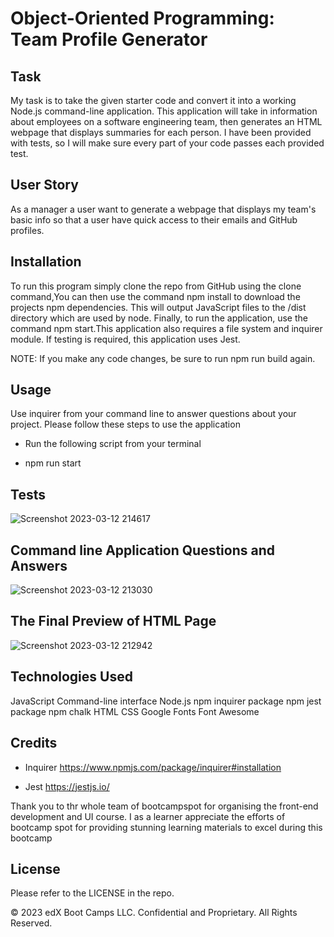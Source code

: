 #  Object-Oriented Programming: Team Profile Generator

##  Task

My task is to take the given starter code and convert it into a working Node.js command-line application. This application will take in information about employees on a software engineering team, then generates an HTML webpage that displays summaries for each person. I have been provided with tests, so  I will make sure every part of your code passes each provided test.

## User Story

As a manager a user want to generate a webpage that displays my team's basic info so that a user have quick access to their emails and GitHub profiles.

## Installation

To run this program simply clone the repo from GitHub using the clone command,You can then use the command npm install to download the projects npm dependencies. This will output JavaScript files to the /dist directory which are used by node. Finally, to run the application, use the command npm start.This application also requires a file system and inquirer module. If testing is required, this application uses Jest.

NOTE: If you make any code changes, be sure to run npm run build again.

## Usage
Use inquirer from your command line to answer questions about your project.
Please follow these steps to use the application

- Run the following script from your terminal

- npm run start

## Tests

![Screenshot 2023-03-12 214617](https://user-images.githubusercontent.com/113493756/224575408-5a868b51-766f-474f-afc8-7895076f3f98.png)

## Command line Application Questions and Answers 

![Screenshot 2023-03-12 213030](https://user-images.githubusercontent.com/113493756/224575428-685e02de-d410-41c6-a947-d0feb56827b1.png)

## The Final Preview of HTML Page 

![Screenshot 2023-03-12 212942](https://user-images.githubusercontent.com/113493756/224575445-d4b1b186-f59a-4f22-ac82-cc188ac5b556.png)

## Technologies Used

JavaScript
Command-line interface
Node.js
npm inquirer package
npm jest package
npm chalk
HTML
CSS
Google Fonts
Font Awesome

## Credits

- Inquirer 
https://www.npmjs.com/package/inquirer#installation

- Jest https://jestjs.io/

Thank you to thr whole team of bootcampspot for organising the front-end development and UI course. I as a learner appreciate the efforts of bootcamp spot for providing stunning learning materials to excel during this bootcamp

## License
Please refer to the LICENSE in the repo.

© 2023 edX Boot Camps LLC. Confidential and Proprietary. All Rights Reserved.
